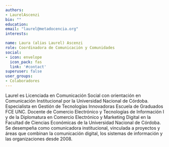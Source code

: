 ```yaml
---
authors:
- LaurelAscenzi
bio: ""
education:
email: "laurel@metadocencia.org"
interests: 

name: Laura (alias Laurel) Ascenzi
role: Coordinadora de Comunicación y Comunidades
social:
- icon: envelope
  icon_pack: fas
  link: '#contact'
superuser: false
user_groups:
- Colaboradores
---
```


Laurel es Licenciada en Comunicación Social con orientación en Comunicación Institucional por la Universidad Nacional de Córdoba. Especialista en Gestión de Tecnologías Innovadoras Escuela de Graduados FCE UNC.
Docente de Comercio Electrónico y Tecnologías de Información I y de la Diplomatura en Comercio Electrónico y Marketing Digital en la Facultad de Ciencias Económicas de la Universidad Nacional de Córdoba.
Se desempeña como comunicadora institucional, vinculada a proyectos y áreas que combinan la comunicación digital, los sistemas de información y las organizaciones desde 2008.
